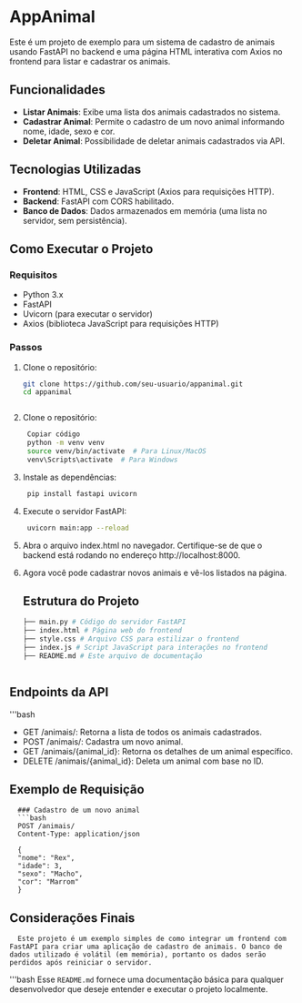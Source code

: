 # AppAnimal

Este é um projeto de exemplo para um sistema de cadastro de animais usando FastAPI no backend e uma página HTML interativa com Axios no frontend para listar e cadastrar os animais.

## Funcionalidades

- **Listar Animais**: Exibe uma lista dos animais cadastrados no sistema.
- **Cadastrar Animal**: Permite o cadastro de um novo animal informando nome, idade, sexo e cor.
- **Deletar Animal**: Possibilidade de deletar animais cadastrados via API.

## Tecnologias Utilizadas

- **Frontend**: HTML, CSS e JavaScript (Axios para requisições HTTP).
- **Backend**: FastAPI com CORS habilitado.
- **Banco de Dados**: Dados armazenados em memória (uma lista no servidor, sem persistência).

## Como Executar o Projeto

### Requisitos

- Python 3.x
- FastAPI
- Uvicorn (para executar o servidor)
- Axios (biblioteca JavaScript para requisições HTTP)

### Passos

1. Clone o repositório:
   ```bash
   git clone https://github.com/seu-usuario/appanimal.git
   cd appanimal 



2. Clone o repositório:
   ```bash    
    Copiar código
    python -m venv venv
    source venv/bin/activate  # Para Linux/MacOS
    venv\Scripts\activate  # Para Windows

3. Instale as dependências:
   ```bash    
    pip install fastapi uvicorn

4. Execute o servidor FastAPI:
   ```bash    
    uvicorn main:app --reload

5. Abra o arquivo index.html no navegador. Certifique-se de que o backend está rodando no endereço http://localhost:8000.

6. Agora você pode cadastrar novos animais e vê-los listados na página.


   ## Estrutura do Projeto
      ```bash    
      ├── main.py # Código do servidor FastAPI
      ├── index.html # Página web do frontend
      ├── style.css # Arquivo CSS para estilizar o frontend
      ├── index.js # Script JavaScript para interações no frontend
      ├── README.md # Este arquivo de documentação



## Endpoints da API
   '''bash
   - GET /animais/: Retorna a lista de todos os animais cadastrados.
   - POST /animais/: Cadastra um novo animal.
   - GET /animais/{animal_id}: Retorna os detalhes de um animal específico.
   - DELETE /animais/{animal_id}: Deleta um animal com base no ID.

   ## Exemplo de Requisição

      ### Cadastro de um novo animal
      ```bash    
      POST /animais/
      Content-Type: application/json

      {
      "nome": "Rex",
      "idade": 3,
      "sexo": "Macho",
      "cor": "Marrom"
      }
   ## Considerações Finais

   
      Este projeto é um exemplo simples de como integrar um frontend com FastAPI para criar uma aplicação de cadastro de animais. O banco de dados utilizado é volátil (em memória), portanto os dados serão perdidos após reiniciar o servidor.


'''bash
   Esse `README.md` fornece uma documentação básica para qualquer desenvolvedor que deseje entender e executar o projeto localmente.





